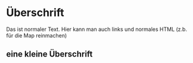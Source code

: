# &Uuml;berschrift

Das ist normaler Text. Hier kann man auch links und normales HTML (z.b. für die Map reinmachen)

## eine kleine &Uuml;berschrift